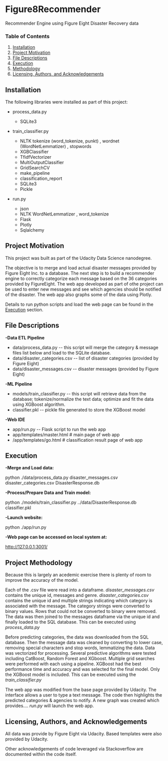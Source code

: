 # Figure8Recommender
Recommender Engine using Figure Eight Disaster Recovery data

### Table of Contents

1. [Installation](#installation)
2. [Project Motivation](#motivation)
3. [File Descriptions](#files)
4. [Execution](#execution)
5. [Methodology](#results)
6. [Licensing, Authors, and Acknowledgements](#licensing)

## Installation <a name="installation"></a>

The following libraries were installed as part of this project:
 - process_data.py
   - SQLite3
        
- train_classifier.py 
  - NLTK tokenize (word_tokenize, punkt) , wordnet (WordNetLemmatizer) , stopwords 
  - XGBClassifier  
  - TfidfVectorizer
  - MultiOutputClassifier
  - GridSearchCV
  - make_pipeline
  - classification_report 
  - SQLite3
  - Pickle

- run.py
  -  json
  -  NLTK WordNetLemmatizer , word_tokenize
  -  Flask
  -  Plotly
  -  Sqlalchemy


        
## Project Motivation <a name="motivation"></a>
  This project was built as part of the Udacity Data Science nanodegree.
  
  The objective is to merge and load actual disaster messages provided by Figure Eight Inc. to a database. The next step is to build a recommender engine to correctly categorize each message based on the 36 categories provided by FigureEight. The web app developed as part of othe project can be used to enter new messages and see which agencies should be notified of the disaster.  The web app also graphs some of the data using Plotly.
  
  Details to run python scripts and load the web page can be found in the [Execution](#execution) section. 
  
  
## File Descriptions <a name="files"></a>
**-Data ETL Pipeline**
 - data/process_data.py -- this script will merge the category & message files list below and load to the SQLite database.
 - data/disaster_categories.csv  -- list of disaster categories (provided by Figure Eight)
 - data/disaster_messages.csv  -- disaster messages (provided by Figure Eight)
 
**-ML Pipeline**
- models/train_classifier.py -- this script will retrieve data from the database; tokenize/normalize the text data; optimize and fit the data using XGBoost algorithm. 
- classifier.pkl -- pickle file generated to store the XGBoost model


**-Web IDE**
 - app/run.py -- Flask script to run the web app
 - app/templates/master.html  # main page of web app
 - /app/templates/go.html  # classification result page of web app

## Execution <a name = "execution"></a>
**-Merge and Load data:**

python ./data/process_data.py disaster_messages.csv disaster_categories.csv DisasterResponse.db

**-Process/Prepare Data and Train model:**

python ./models/train_classifier.py ../data/DisasterResponse.db classifier.pkl

**-Launch website:**

python ./app/run.py

**-Web page can be accessed on local system at:**

http://127.0.0.1:3001/


## Project Methodology <a name="results"></a>

Because this is largely an acedemic exercise there is plenty of room to improve the accuracy of the model. 

Each of the .csv file were read into a dataframe. *disaster_messages.csv* contains the unique id, messages and genre.  *disaster_categories.csv* contains the unique id and multiple strings indicating which category is associated with the message. The category strings were converted to binary values. Rows that could not be converted to binary were removed. The data was then joined to the messages dataframe via the unique id and finally loaded to the SQL database. This can be executed using *process_data.py*

Before predicting categories, the data was downloaded from the SQL database. Then the message data was cleaned by converting to lower case, removing special characters and stop words, lemmatizing the data. Data was vectorized for processing. Several predictive algorithms were tested including CatBoost, Random Forest and XGboost. Multiple grid searches were performed with each using a pipeline. XGBoost had the best performance time and accuracy and was selected for the final model. Only the XGBoost model is included. This can be executed using the *train_classifier.py*

The web app was modified from the base page provided by Udacity. The interface allows a user to type a text message.  The code then highlights the predicted categories & agencies to notify. A new graph was created which provides.... *run.py* will launch the web app. 


## Licensing, Authors, and Acknowledgements <a name="licensing"></a>
All data was provide by Figure Eight via Udacity.  Based templates were also provided by Udacity. 

Other acknowledgements of code leveraged via Stackoverflow are documented within the code itself. 


